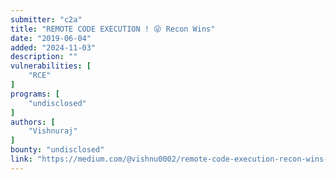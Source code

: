 ```yaml
---
submitter: "c2a"
title: "REMOTE CODE EXECUTION ! 😜 Recon Wins"
date: "2019-06-04"
added: "2024-11-03"
description: ""
vulnerabilities: [
    "RCE"
]
programs: [
    "undisclosed"
]
authors: [
    "Vishnuraj"
]
bounty: "undisclosed"
link: "https://medium.com/@vishnu0002/remote-code-execution-recon-wins-e9c1db79f3da"
---
```




